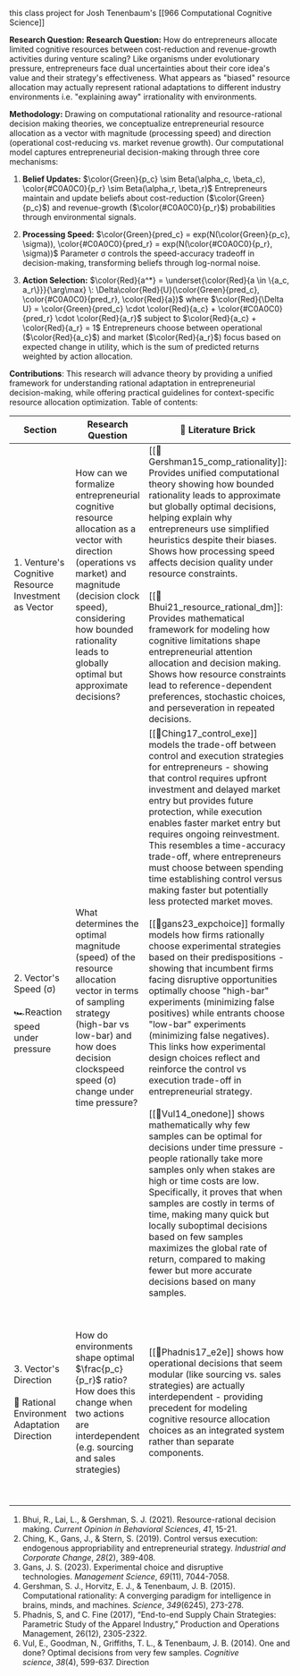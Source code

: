 this class project for Josh Tenenbaum's [[966 Computational Cognitive Science]] 

**Research Question:**  **Research Question:** How do entrepreneurs allocate limited cognitive resources between cost-reduction and revenue-growth activities during venture scaling? Like organisms under evolutionary pressure, entrepreneurs face dual uncertainties about their core idea's value and their strategy's effectiveness. What appears as "biased" resource allocation may actually represent rational adaptations to different industry environments i.e. "explaining away" irrationality with environments.

**Methodology:** Drawing on computational rationality and resource-rational decision making theories, we conceptualize entrepreneurial resource allocation as a vector with magnitude (processing speed) and direction (operational cost-reducing vs. market revenue growth). Our computational model captures entrepreneurial decision-making through three core mechanisms:

1. **Belief Updates:** $\color{Green}{p_c} \sim Beta(\alpha_c, \beta_c), \color{#C0A0C0}{p_r} \sim Beta(\alpha_r, \beta_r)$  Entrepreneurs maintain and update beliefs about cost-reduction ($\color{Green}{p_c}$) and revenue-growth ($\color{#C0A0C0}{p_r}$) probabilities through environmental signals.

2. **Processing Speed:** $\color{Green}{pred_c} = exp(N(\color{Green}{p_c}, \sigma)), \color{#C0A0C0}{pred_r} = exp(N(\color{#C0A0C0}{p_r}, \sigma))$ Parameter σ controls the speed-accuracy tradeoff in decision-making, transforming beliefs through log-normal noise.

3. **Action Selection:**   $\color{Red}{a^*} = \underset{\color{Red}{a \in \{a_c, a_r\}}}{\arg\max} \: \Delta\color{Red}{U}(\color{Green}{pred_c}, \color{#C0A0C0}{pred_r}, \color{Red}{a})$ where $\color{Red}{\Delta U} = \color{Green}{pred_c} \cdot \color{Red}{a_c} + \color{#C0A0C0}{pred_r} \cdot \color{Red}{a_r}$ subject to $\color{Red}{a_c} + \color{Red}{a_r} = 1$ Entrepreneurs choose between operational ($\color{Red}{a_c}$) and market ($\color{Red}{a_r}$) focus based on expected change in utility, which is the sum of predicted returns weighted by action allocation.

**Contributions**: This research will advance theory by providing a unified framework for understanding rational adaptation in entrepreneurial decision-making, while offering practical guidelines for context-specific resource allocation optimization. Table of contents:

| Section                                                                       | Research Question                                                                                                                                                                                                                                   | 🧱 Literature Brick                                                                                                                                                                                                                                                                                                                                                                                                                                                                                                                                                                                                                                                                                                                                                                                                                                                                                                                                                                                                                                                                                                                                                                                                                                                                                                                                                                                                                                  | 🔑 Key message                                                                                                                                                                                                                                                 | figure                                                                                                                                                                |
| ----------------------------------------------------------------------------- | --------------------------------------------------------------------------------------------------------------------------------------------------------------------------------------------------------------------------------------------------- | ---------------------------------------------------------------------------------------------------------------------------------------------------------------------------------------------------------------------------------------------------------------------------------------------------------------------------------------------------------------------------------------------------------------------------------------------------------------------------------------------------------------------------------------------------------------------------------------------------------------------------------------------------------------------------------------------------------------------------------------------------------------------------------------------------------------------------------------------------------------------------------------------------------------------------------------------------------------------------------------------------------------------------------------------------------------------------------------------------------------------------------------------------------------------------------------------------------------------------------------------------------------------------------------------------------------------------------------------------------------------------------------------------------------------------------------------------- | -------------------------------------------------------------------------------------------------------------------------------------------------------------------------------------------------------------------------------------------------------------- | --------------------------------------------------------------------------------------------------------------------------------------------------------------------- |
| 1. Venture's Cognitive Resource Investment as Vector                          | How can we formalize entrepreneurial cognitive resource allocation as a vector with direction (operations vs market) and magnitude (decision clock speed), considering how bounded rationality leads to globally optimal but approximate decisions? | [[📜Gershman15_comp_rationality]]: Provides unified computational theory showing how bounded rationality leads to approximate but globally optimal decisions, helping explain why entrepreneurs use simplified heuristics despite their biases. Shows how processing speed affects decision quality under resource constraints.<br><br>[[📜Bhui21_resource_rational_dm]]: Provides mathematical framework for modeling how cognitive limitations shape entrepreneurial attention allocation and decision making. Shows how resource constraints lead to reference-dependent preferences, stochastic choices, and perseveration in repeated decisions.<br>                                                                                                                                                                                                                                                                                                                                                                                                                                                                                                                                                                                                                                                                                                                                                                                            | Cognitive resource allocation can be represented as a vector:<br>- Has direction (operational vs market focus)<br>- Has magnitude (decision clock speed)<br>- Under resource constraints, approximate decisions can be globally optimal                        |                                                                                                                                                                       |
| 2. Vector's Speed (σ)<br><br> 🏎️Reaction speed under pressure                | What determines the optimal magnitude (speed) of the resource allocation vector in terms of sampling strategy (high-bar vs low-bar) and how does decision clockspeed speed (σ) change  under time pressure?<br><br>                                 | [[📜Ching17_control_exe]] models the trade-off between control and execution strategies for entrepreneurs - showing that control requires upfront investment and delayed market entry but provides future protection, while execution enables faster market entry but requires ongoing reinvestment. This resembles a time-accuracy trade-off, where entrepreneurs must choose between spending time establishing control versus making faster but potentially less protected market moves.<br><br>[[📜gans23_expchoice]]  formally models how firms rationally choose experimental strategies based on their predispositions - showing that incumbent firms facing disruptive opportunities optimally choose "high-bar" experiments (minimizing false positives) while entrants choose "low-bar" experiments (minimizing false negatives). This links how experimental design choices reflect and reinforce the control vs execution trade-off in entrepreneurial strategy.<br><br>[[📜Vul14_onedone]] shows mathematically why few samples can be optimal for decisions under time pressure - people rationally take more samples only when stakes are high or time costs are low. Specifically, it proves that when samples are costly in terms of time, making many quick but locally suboptimal decisions based on few samples maximizes the global rate of return, compared to making fewer but more accurate decisions based on many samples. | σ determines sampling behavior:<br><br>- High σ = execution strategy (fast, noisy, low-bar experiments)<br><br>- Low σ = control strategy (slow, precise, high-bar experiments)<br><br>- Optimal strategy depends on firm position (incumbent vs entrant)"<br> | ![[Pasted image 20241105193618.png\|300]]<br><br>Sampling without replacement<br><br>longer time step = larger sigma<br><br>![[Pasted image 20241108210828.png\|300]] |
| 3. Vector's Direction<br><br>🧭 Rational Environment Adaptation Direction<br> | How do environments shape optimal $\frac{p_c}{p_r}$ ratio?<br>How does this change when  two actions are interdependent (e.g. sourcing and sales strategies)                                                                                        | [[📜Phadnis17_e2e]] shows how operational decisions that seem modular (like sourcing vs. sales strategies) are actually interdependent - providing precedent for modeling cognitive resource allocation choices as an integrated system rather than separate components.<br>                                                                                                                                                                                                                                                                                                                                                                                                                                                                                                                                                                                                                                                                                                                                                                                                                                                                                                                                                                                                                                                                                                                                                                         | Agent adapts to the chosen environment using signals generated with different ratio $\frac{p_c}{p_r}$. Environment types include:<br>- Product type (physical/digital)<br>- Supply chain position (tier3 vs tier1)<br>- Degree of strategy interdependence     | ![[Pasted image 20241105193031.png\|300]]                                                                                                                             |

1. Bhui, R., Lai, L., & Gershman, S. J. (2021). Resource-rational decision making. _Current Opinion in Behavioral Sciences_, _41_, 15-21.
2. Ching, K., Gans, J., & Stern, S. (2019). Control versus execution: endogenous appropriability and entrepreneurial strategy. _Industrial and Corporate Change_, _28_(2), 389-408. 
3. Gans, J. S. (2023). Experimental choice and disruptive technologies. _Management Science_, _69_(11), 7044-7058.
4. Gershman, S. J., Horvitz, E. J., & Tenenbaum, J. B. (2015). Computational rationality: A converging paradigm for intelligence in brains, minds, and machines. _Science_, _349_(6245), 273-278.
5. Phadnis, S, and C. Fine (2017), “End-to-end Supply Chain Strategies: Parametric Study of the Apparel Industry,” Production and Operations Management, 26(12), 2305-2322.
6. Vul, E., Goodman, N., Griffiths, T. L., & Tenenbaum, J. B. (2014). One and done? Optimal decisions from very few samples. _Cognitive science_, _38_(4), 599-637. Direction